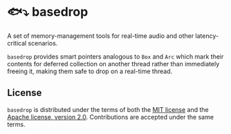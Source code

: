 # 🐟⤵️ basedrop

A set of memory-management tools for real-time audio and other latency-critical scenarios.

`basedrop` provides smart pointers analogous to `Box` and `Arc` which mark their contents for deferred collection on another thread rather than immediately freeing it, making them safe to drop on a real-time thread.

## License

`basedrop` is distributed under the terms of both the [MIT license](LICENSE-MIT) and the [Apache license, version 2.0](LICENSE-APACHE). Contributions are accepted under the same terms.
